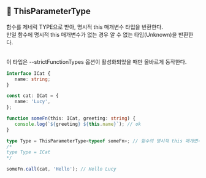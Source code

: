 ## 🐽 ThisParameterType<T>

함수를 제네릭 TYPE으로 받아, 명시적 this 매개변수 타입을 반환한다.<br/>
만일 함수에 명시적 this 매개변수가 없는 경우 알 수 없는 타입(Unknown)을 반환한다.<br/><br/>

이 타입은 --strictFunctionTypes 옵션이 활성화되었을 때만 올바르게 동작한다.

```TypeScript
interface ICat {
   name: string;
}

const cat: ICat = {
   name: 'Lucy',
};

function someFn(this: ICat, greeting: string) {
   console.log(`${greeting} ${this.name}`); // ok
}

type Type = ThisParameterType<typeof someFn>; // 함수의 명시적 this 매개변수의 타입을 반환
/*
type Type = ICat
*/

someFn.call(cat, 'Hello'); // Hello Lucy
```
